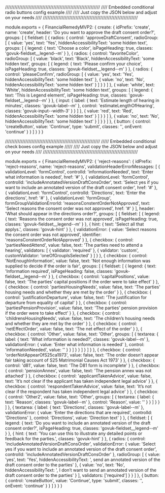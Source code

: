/////////////////////////////////////////////////////////////
////  Embedded conditional radio buttons config example  ////
////  Just copy the JSON below and adjust on your needs  ////
/////////////////////////////////////////////////////////////

module.exports = {
    FinancialRemedyMVP2: {
        create: {
            idPrefix: 'create',
            name: 'create',
            header: 'Do you want to approve the draft consent order?',
            groups: [
                {
                    fieldset: [
                        {
                            radios: {
                                control: 'approveDraftConsent',
                                radioGroup: [
                                    {
                                        value: 'yes',
                                        text: 'Yes',
                                        hiddenAccessibilityText: 'some hidden text',
                                        groups: [
                                          {
                                              legend: {
                                                  text: 'Choose a color',
                                                  isPageHeading: true,
                                                  classes: 'govuk-fieldset__legend--m'
                                              }
                                          },
                                          {
                                            radios: {
                                                control: 'favoriteColor',
                                                radioGroup: [
                                                    {
                                                        value: 'black',
                                                        text: 'Black',
                                                        hiddenAccessibilityText: 'some hidden text',
                                                        groups: [
                                                          {
                                                              legend: {
                                                                  text: 'Please confirm your choice',
                                                                  isPageHeading: true,
                                                                  classes: 'govuk-fieldset__legend--m'
                                                              }
                                                          },
                                                          {
                                                            radios: {
                                                                control: 'pleaseConfirm',
                                                                radioGroup: [
                                                                    {
                                                                        value: 'yes',
                                                                        text: 'Yes',
                                                                        hiddenAccessibilityText: 'some hidden text'
                                                                    },
                                                                    {
                                                                        value: 'no',
                                                                        text: 'No',
                                                                        hiddenAccessibilityText: 'some hidden text'
                                                                    }
                                                                ]
                                                              }
                                                          }
                                                        ]
                                                    },
                                                    {
                                                        value: 'white',
                                                        text: 'White',
                                                        hiddenAccessibilityText: 'some hidden text',
                                                        groups: [
                                                          {
                                                              legend: {
                                                                  text: 'This is Legend element',
                                                                  isPageHeading: true,
                                                                  classes: 'govuk-fieldset__legend--m'
                                                              }
                                                          },
                                                          {
                                                              input: {
                                                                  label: {
                                                                      text: 'Estimate length of hearing in minutes',
                                                                      classes: 'govuk-label--m'
                                                                  },
                                                                  control: 'estimateLengthOfHearing',
                                                                  classes: 'govuk-input--width-3'
                                                              }
                                                          }
                                                        ]
                                                    },
                                                    {
                                                        value: 'red',
                                                        text: 'Red',
                                                        hiddenAccessibilityText: 'some hidden text'
                                                    }
                                                ]
                                              }
                                          }
                                        ]
                                    },
                                    {
                                        value: 'no',
                                        text: 'No',
                                        hiddenAccessibilityText: 'some hidden text'
                                    }
                                ]
                            }
                        }
                    ]
                },
                {
                    button: {
                        control: 'createButton',
                        value: 'Continue',
                        type: 'submit',
                        classes: '',
                        onEvent: 'continue'
                    }
                }
            ]
        }
    }
}

/////////////////////////////////////////////////////////////
/////  Embedded conditional check boxes config example  /////
////  Just copy the JSON below and adjust on your needs  ////
/////////////////////////////////////////////////////////////

module.exports = {
    FinancialRemedyMVP2: {
      'reject-reasons': {
          idPrefix: 'reject-reasons',
          name: 'reject-reasons',
          validationHeaderErrorMessages: [
              {
                  validationLevel: 'formControl',
                  controlId: 'informationNeeded',
                  text: 'Enter what information is needed',
                  href: '#'
              },
              {
                  validationLevel: 'formControl',
                  controlId: 'includeAnnotatedVersionDraftConsOrder',
                  text: 'Select yes if you want to include an annotated version of the draft consent order',
                  href: '#'
              },
              {
                  validationLevel: 'formControl',
                  controlId: 'Directions',
                  text: 'Enter the directions',
                  href: '#'
              },
              {
                  validationLevel: 'formGroup',
                  formGroupValidationErrorId: 'reasonsConstentOrderNotApproved',
                  text: 'Select reasons the consent order was not approved',
                  href: '#'
              }
          ],
          header: 'What should appear in the directions order?',
          groups: [
              {
                  fieldset: [
                      {
                          legend: {
                              text: 'Reasons the consent order was not approved',
                              isPageHeading: true,
                              classes: 'govuk-fieldset__legend--m'
                          }
                      },
                      {
                          hint: {
                              text: 'Select all that applys.',
                              classes: 'govuk-hint'
                          }
                      },
                      {
                          validationError: {
                              value: 'Select reasons the consent order was not approved',
                              identifier: 'reasonsConstentOrderNotApproved'
                          }
                      },
                      {
                          checkbox: {
                              control: 'partiesNeedAttend',
                              value: false,
                              text: 'The parties need to attend a hearing',
                              validators: [
                                  {
                                      validator: 'required'
                                  },
                                  {
                                      validator: 'custom',
                                      customValidator: 'oneOfGroupIsSelected'
                                  }
                              ]
                          }
                      },
                      {
                          checkbox: {
                              control: 'NotEnoughInformation',
                              value: false,
                              text: 'Not enough information was supplied to decide if the order is fair',
                              groups: [
                                  {
                                      fieldset: [
                                          {
                                              legend: {
                                                  text: 'Information required',
                                                  isPageHeading: false,
                                                  classes: 'govuk-fieldset__legend--m'
                                              }
                                          },
                                          {
                                              checkbox: {
                                                  control: 'capitalPositions',
                                                  value: false,
                                                  text: 'The parties’ capital positions if the order were to take effect'
                                              }
                                          },
                                          {
                                              checkbox: {
                                                  control: 'partiesHousingNeeds',
                                                  value: false,
                                                  text: 'The parties’ housing needs and whether they are met by the order'
                                              }
                                          },
                                          {
                                              checkbox: {
                                                  control: 'justificationDeparture',
                                                  value: false,
                                                  text: 'The justification for departure from equality of capital'
                                              }
                                          },
                                          {
                                              checkbox: {
                                                  control: 'partiesPensionProvision',
                                                  value: false,
                                                  text: 'The parties’ pension provision if the order were to take effect'
                                              }
                                          },
                                          {
                                              checkbox: {
                                                  control: 'childrensHousingNeeds',
                                                  value: false,
                                                  text: 'The children’s housing needs and whether they are met by the order'
                                              }
                                          },
                                          {
                                              checkbox: {
                                                  control: 'netEffectOrder',
                                                  value: false,
                                                  text: 'The net effect of the order'
                                              }
                                          },
                                          {
                                              checkbox: {
                                                  control: 'Other',
                                                  value: false,
                                                  text: 'Other',
                                                  groups: [
                                                      {
                                                          textarea: {
                                                              label: {
                                                                  text: 'What information is needed?',
                                                                  classes: 'govuk-label--m'
                                                              },
                                                              validationError: {
                                                                  value: 'Enter what information is needed'
                                                              },
                                                              control: 'informationNeeded',
                                                              value: ''
                                                          }
                                                      }
                                                  ]
                                              }
                                          }
                                      ]
                                  }
                              ]
                          }
                      },
                      {
                          checkbox: {
                              control: 'orderNotAppearOfS25ca1973',
                              value: false,
                              text: 'The order doesn’t appear fair taking account of S25 Matrimonial Causes Act 1973'
                          }
                      },
                      {
                          checkbox: {
                              control: 'd81',
                              value: false,
                              text: 'The D81 form is incomplete'
                          }
                      },
                      {
                          checkbox: {
                              control: 'pensionAnnex',
                              value: false,
                              text: 'The pension annex was not attached'
                          }
                      },
                      {
                          checkbox: {
                              control: 'applicantTakenAdvice',
                              value: false,
                              text: 'It’s not clear if the applicant has taken independent legal advice'
                          }
                      },
                      {
                          checkbox: {
                              control: 'respondentTakenAdvice',
                              value: false,
                              text: 'It’s not clear if the respondent has taken independent legal advice'
                          }
                      },
                      {
                          checkbox: {
                              control: 'Other2',
                              value: false,
                              text: 'Other',
                              groups: [
                                  {
                                      textarea: {
                                          label: {
                                              text: 'Reason',
                                              classes: 'govuk-label--m'
                                          },
                                          control: 'Reason',
                                          value: ''
                                      }
                                  }
                              ]
                          }
                      }
                  ]
              },
              {
                  textarea: {
                      label: {
                          text: 'Directions',
                          classes: 'govuk-label--m'
                      },
                      validationError: {
                          value: 'Enter the directions that are required',
                          controlId: 'Directions'
                      },
                      control: 'Directions',
                      value: 'Direction text'
                  }
              },
              {
                  fieldset: [
                      {
                          legend: {
                              text: 'Do you want to include an annotated version of the draft consent order?',
                              isPageHeading: true,
                              classes: 'govuk-fieldset__legend--m'
                          }
                      },
                      {
                          hint: {
                              text: 'You can use this to illustrate any detailed points or feedback for the parties.',
                              classes: 'govuk-hint'
                          }
                      },
                      {
                          radios: {
                              control: 'includeAnnotatedVersionDraftConsOrder',
                              validationError: {
                                  value: 'Select yes if you want to include an annotated version of the draft consent order',
                                  controlId: 'includeAnnotatedVersionDraftConsOrder'
                              },
                              radioGroup: [
                                  {
                                      value: 'yes',
                                      text: 'Yes',
                                      hiddenAccessibilityText: ', send an annotated version of the draft consent order to the parties'
                                  },
                                  {
                                      value: 'no',
                                      text: 'No',
                                      hiddenAccessibilityText: ', I don’t want to send an annotated version of the draft consent order to the parties'
                                  }
                              ],
                              validators: ['required']
                          }
                      }
                  ]
              },
              {
                  button: {
                      control: 'createButton',
                      value: 'Continue',
                      type: 'submit',
                      classes: '',
                      onEvent: 'continue'
                  }
              }
          ]
      }
    }
}
